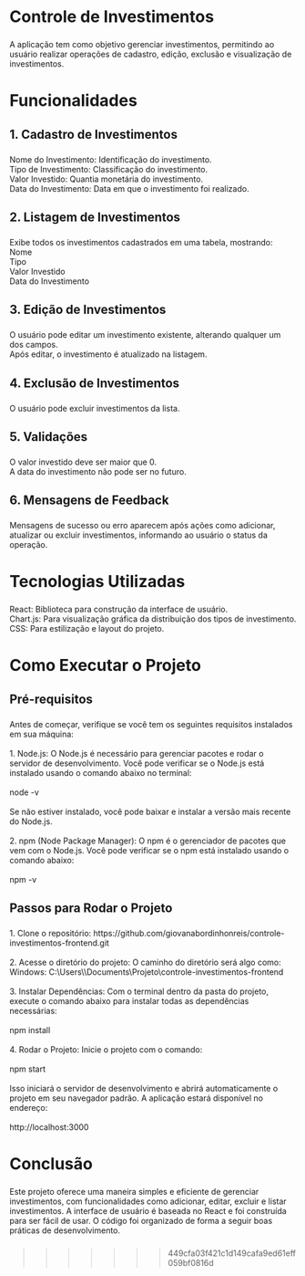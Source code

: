 <h1 align="left">Controle de Investimentos</h1>

###

<p align="left">A aplicação tem como objetivo gerenciar investimentos, permitindo ao usuário realizar operações de cadastro, edição, exclusão e visualização de investimentos.</p>

###

<h1 align="left">Funcionalidades</h1>

###

<h2 align="left">1. Cadastro de Investimentos</h2>

###

<p align="left">Nome do Investimento: Identificação do investimento.<br>Tipo de Investimento: Classificação do investimento.<br>Valor Investido: Quantia monetária do investimento.<br>Data do Investimento: Data em que o investimento foi realizado.</p>

###

<h2 align="left">2. Listagem de Investimentos</h2>

###

<p align="left">Exibe todos os investimentos cadastrados em uma tabela, mostrando:<br>Nome<br>Tipo<br>Valor Investido<br>Data do Investimento</p>

###

<h2 align="left">3. Edição de Investimentos</h2>

###

<p align="left">O usuário pode editar um investimento existente, alterando qualquer um dos campos.<br>Após editar, o investimento é atualizado na listagem.</p>

###

<h2 align="left">4. Exclusão de Investimentos</h2>

###

<p align="left">O usuário pode excluir investimentos da lista.</p>

###

<h2 align="left">5. Validações</h2>

###

<p align="left">O valor investido deve ser maior que 0.<br>A data do investimento não pode ser no futuro.</p>

###

<h2 align="left">6. Mensagens de Feedback</h2>

###

<p align="left">Mensagens de sucesso ou erro aparecem após ações como adicionar, atualizar ou excluir investimentos, informando ao usuário o status da operação.</p>

###

<h1 align="left">Tecnologias Utilizadas</h1>

###

<p align="left">React: Biblioteca para construção da interface de usuário.<br>Chart.js: Para visualização gráfica da distribuição dos tipos de investimento.<br>CSS: Para estilização e layout do projeto.</p>

###

<h1 align="left">Como Executar o Projeto</h1>

###

<h2 align="left">Pré-requisitos</h2>

###

<p align="left">Antes de começar, verifique se você tem os seguintes requisitos instalados em sua máquina:<br><br>1. Node.js: O Node.js é necessário para gerenciar pacotes e rodar o servidor de desenvolvimento. Você pode verificar se o Node.js está instalado usando o comando abaixo no terminal:<br><br>node -v<br><br>Se não estiver instalado, você pode baixar e instalar a versão mais recente do Node.js.<br><br>2. npm (Node Package Manager): O npm é o gerenciador de pacotes que vem com o Node.js. Você pode verificar se o npm está instalado usando o comando abaixo:<br><br>npm -v</p>

###

<h2 align="left">Passos para Rodar o Projeto</h2>

###

<p align="left">1. Clone o repositório: https://github.com/giovanabordinhonreis/controle-investimentos-frontend.git<br><br>2. Acesse o diretório do projeto: O caminho do diretório será algo como:<br>Windows: C:\Users\<SeuNome>\Documents\Projeto\controle-investimentos-frontend<br><br>3. Instalar Dependências: Com o terminal dentro da pasta do projeto, execute o comando abaixo para instalar todas as dependências necessárias:<br><br>npm install<br><br>4. Rodar o Projeto: Inicie o projeto com o comando:<br><br>npm start<br><br>Isso iniciará o servidor de desenvolvimento e abrirá automaticamente o projeto em seu navegador padrão. A aplicação estará disponível no endereço:<br><br>http://localhost:3000</p>

###

<h1 align="left">Conclusão</h1>

###

<p align="left">Este projeto oferece uma maneira simples e eficiente de gerenciar investimentos, com funcionalidades como adicionar, editar, excluir e listar investimentos. A interface de usuário é baseada no React e foi construída para ser fácil de usar. O código foi organizado de forma a seguir boas práticas de desenvolvimento.</p>

###
>>>>>>> 449cfa03f421c1d149cafa9ed61eff059bf0816d
